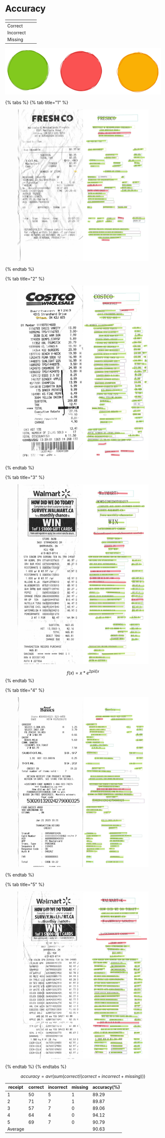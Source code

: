 # Accuracy



<table data-view="cards"><thead><tr><th></th><th></th><th></th></tr></thead><tbody><tr><td>Correct</td><td></td><td></td></tr><tr><td>Incorrect</td><td></td><td></td></tr><tr><td>Missing</td><td></td><td></td></tr></tbody></table>

<img src="../.gitbook/assets/file.excalidraw.svg" alt="" class="gitbook-drawing">

{% tabs %}
{% tab title="1" %}
<figure><img src="../.gitbook/assets/4.jpg" alt=""><figcaption></figcaption></figure>
{% endtab %}

{% tab title="2" %}
<figure><img src="../.gitbook/assets/03.jpg" alt=""><figcaption></figcaption></figure>
{% endtab %}

{% tab title="3" %}
<figure><img src="../.gitbook/assets/02.jpg" alt=""><figcaption></figcaption></figure>

$$
f(x) = x * e^{2 pi i \xi x}
$$
{% endtab %}

{% tab title="4" %}
<figure><img src="../.gitbook/assets/01.jpg" alt=""><figcaption></figcaption></figure>
{% endtab %}

{% tab title="5" %}
<figure><img src="../.gitbook/assets/5.jpg" alt=""><figcaption></figcaption></figure>
{% endtab %}
{% endtabs %}

$$
accuracy = avr(sum(correct/(correct+incorrect+missing)))
$$

| receipt | correct | incorrect | missing | accuracy(%) |
| ------- | ------- | --------- | ------- | ----------- |
| 1       | 50      | 5         | 1       | 89.29       |
| 2       | 71      | 7         | 1       | 89.87       |
| 3       | 57      | 7         | 0       | 89.06       |
| 4       | 64      | 4         | 0       | 94.12       |
| 5       | 69      | 7         | 0       | 90.79       |
| Average |         |           |         | 90.63       |




